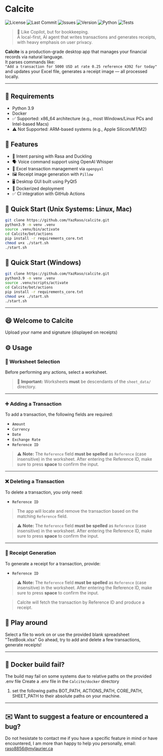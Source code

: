 # Calcite
![License](https://img.shields.io/github/license/YazRaso/Calcite)
![Last Commit](https://img.shields.io/github/last-commit/YazRaso/Calcite)
![Issues](https://img.shields.io/github/issues/YazRaso/Calcite)
![Version](https://img.shields.io/badge/version-v1.0.0-blue)
![Python](https://img.shields.io/badge/python-3.9-blue)
![Tests](https://github.com/YazRaso/Calcite/actions/workflows/test.yml/badge.svg)


> 🧮 Like Copilot, but for bookkeeping.  
> A local-first, AI agent that writes transactions and generates receipts, with heavy emphasis on user privacy.

**Calcite** is a production-grade desktop app that manages your financial records via natural language.  
It parses commands like:  
`"Add a transaction for 5000 USD at rate 0.25 reference 4392 for today"`  
and updates your Excel file, generates a receipt image — all processed locally.

---

## 🧱 Requirements
- Python 3.9
- Docker
- ✅ Supported: x86_64 architecture (e.g., most Windows/Linux PCs and Intel-based Macs)
- ⚠️ Not Supported: ARM-based systems (e.g., Apple Silicon/M1/M2)

## 🔧 Features

- 🧠 Intent parsing with Rasa and Duckling
- 🗣️ Voice command support using OpenAI Whisper
- 🧾 Excel transaction management via `openpyxl`
- 🖼️ Receipt image generation with `Pillow`
- 🖥️ Desktop GUI built using PyQt5
- 🐳 Dockerized deployment
- ✅ CI integration with GitHub Actions

## 🚀 Quick Start (Unix Systems: Linux, Mac)
```bash
git clone https://github.com/YazRaso/calcite.git
python3.9 -m venv .venv
source .venv/bin/activate
cd Calcite/bot/actions
pip install -r requirements_core.txt
chmod u+x ./start.sh
./start.sh
```
## 🚀 Quick Start (Windows)
```bash
git clone https://github.com/YazRaso/calcite.git
python3.9 -m venv .venv
source .venv/scripts/activate
cd Calcite/bot/actions
pip install -r requirements_core.txt
chmod u+x ./start.sh
./start.sh
```

---
## 😄 Welcome to Calcite
Upload your name and signature (displayed on receipts)

## ⚙️ Usage

### 📝 Worksheet Selection

Before performing any actions, select a worksheet.  
> 📌 **Important:** Worksheets **must** be descendants of the `sheet_data/` directory.

---

### ➕ Adding a Transaction

To add a transaction, the following fields are required:

- `Amount`
- `Currency`
- `Date`
- `Exchange Rate`
- `Reference ID`

> ⚠️ **Note:** The `Reference` field **must be spelled** as `Reference` (case insensitive) in the worksheet. After entering the Reference ID, make sure to press **space** to confirm the input.

---

### ❌ Deleting a Transaction

To delete a transaction, you only need:

- `Reference ID`

> The app will locate and remove the transaction based on the matching `Reference` field.

> ⚠️ **Note:** The `Reference` field **must be spelled** as `Reference` (case insensitive) in the worksheet. After entering the Reference ID, make sure to press **space** to confirm the input.

---

### 🧾 Receipt Generation

To generate a receipt for a transaction, provide:

- `Reference ID`

> ⚠️ **Note:** The `Reference` field **must be spelled** as `Reference` (case insensitive) in the worksheet. After entering the Reference ID, make sure to press **space** to confirm the input.

> Calcite will fetch the transaction by Reference ID and produce a receipt.


## 🛝 Play around
Select a file to work on or use the provided blank spreadsheet "TestBook.xlsx"
Go ahead, try to add and delete a few transactions, generate receipts!

---
## 🐳 Docker build fail?
The build may fail on some systems due to relative paths on the provided .env file
Create a .env file in the ```Calcite/docker``` directory
1. set the following paths BOT_PATH, ACTIONS_PATH, CORE_PATH, SHEET_PATH to their absolute paths on your machine.
---
## ✉️ Want to suggest a feature or encountered a bug?
Do not hesistate to contact me if you have a specific feature in mind or have encountered, I am more than happy to help you personally, email: raso8856@mylaurier.ca







